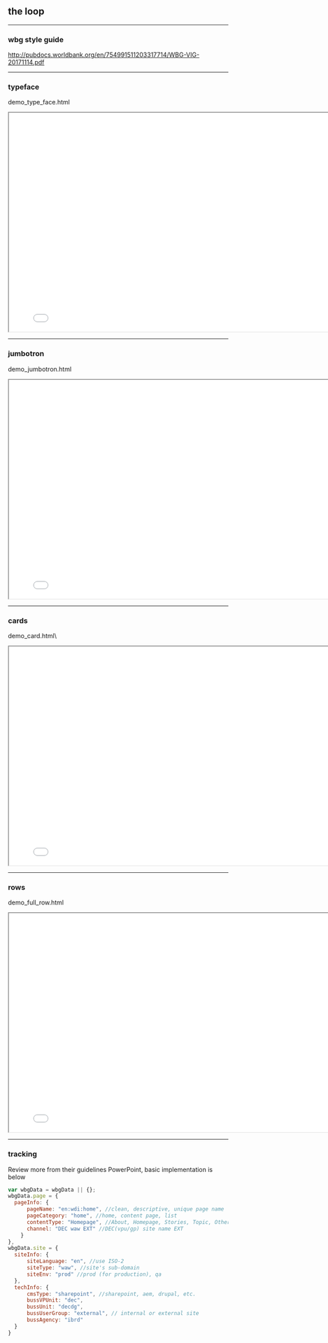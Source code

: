 ## the loop

----

### wbg style guide
<http://pubdocs.worldbank.org/en/754991511203317714/WBG-VIG-20171114.pdf>

----

### typeface
demo_type_face.html

<iframe src="demos/demo_type_face.html" width="800" height="500"></iframe>

----

### jumbotron
demo_jumbotron.html

<iframe src="demos/demo_jumbotron.html" width="800" height="500"></iframe>

----

### cards
demo_card.html\
<iframe src="demos/demo_card.html" width="800" height="500"></iframe>

----

### rows
demo_full_row.html

<iframe src="demos/demo_full_row.html" width="800" height="500"></iframe>

----

### tracking

Review more from their guidelines PowerPoint, basic implementation is below
```javascript
var wbgData = wbgData || {};
wbgData.page = {
  pageInfo: {
      pageName: "en:wdi:home", //clean, descriptive, unique page name
      pageCategory: "home", //home, content page, list
      contentType: "Homepage", //About, Homepage, Stories, Topic, Other
      channel: "DEC waw EXT" //DEC(vpu/gp) site name EXT
    }
},
wbgData.site = {
  siteInfo: {
      siteLanguage: "en", //use ISO-2
      siteType: "waw", //site's sub-domain
      siteEnv: "prod" //prod (for production), qa
  },
  techInfo: {
      cmsType: "sharepoint", //sharepoint, aem, drupal, etc.
      bussVPUnit: "dec",
      bussUnit: "decdg",
      bussUserGroup: "external", // internal or external site
      bussAgency: "ibrd"
  }
}
```
